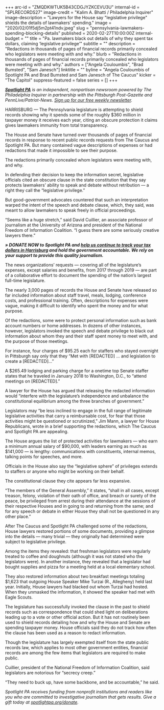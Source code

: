 +++
arc-id = "ZMQDKWTUK5B43CDGJYZKCEVU3U"
internal-id = "SPLRECORDS27"
image-credit = "Kalim A. Bhatti / Philadelphia Inquirer"
image-description = "Lawyers for the House say \"legislative privilege\" shields the details of lawmakers' spending."
image = "2020/02/01f5dj5m2pt41ndv.jpeg"
slug = "pennsylvania-lawmakers-spending-blocking-details"
published = 2020-02-27T10:00:00Z
internal-budget = ""
title = "Pa. lawmakers black out details of why they spent tax dollars, claiming ‘legislative privilege’"
subtitle = ""
description = "Redactions in thousands of pages of financial records primarily concealed who legislators were meeting with and why."
blurb = "Redactions in thousands of pages of financial records primarily concealed who legislators were meeting with and why."
authors = ["Angela Couloumbis", "Brad Bumsted", "Sam Janesch"]
linktitle = ""
byline = "Angela Couloumbis of Spotlight PA and Brad Bumsted and Sam Janesch of The Caucus"
kicker = "The Capitol"
suppress-featured = false
series = []
+++

<a href="https://www.spotlightpa.org/"><i><b>Spotlight PA</b></i></a><i> is an independent, nonpartisan newsroom powered by The Philadelphia Inquirer in partnership with the Pittsburgh Post-Gazette and PennLive/Patriot-News. </i><a href="https://www.spotlightpa.org/newsletters"><i>Sign up for our free weekly newsletter</i></a><i>.</i>

HARRISBURG — The Pennsylvania legislature is attempting to shield records showing why it spends some of the roughly $360 million in taxpayer money it receives each year, citing an obscure protection it claims gives lawmakers immunity from total transparency.

The House and Senate have turned over thousands of pages of financial records in response to recent public records requests from The Caucus and Spotlight PA. But many contained vague descriptions of expenses or had redactions that made it impossible to see their purpose.

The redactions primarily concealed whom legislators were meeting with, and why.

In defending their decision to keep the information secret, legislative officials cited an obscure clause in the state constitution that they say protects lawmakers’ ability to speak and debate without retribution — a right they call the “legislative privilege.”

But good-government advocates countered that such an interpretation warped the intent of the speech and debate clause, which, they said, was meant to allow lawmakers to speak freely in official proceedings.

“Seems like a huge stretch,” said David Cuillier, an associate professor of journalism at the University of Arizona and president of the National Freedom of Information Coalition. “I guess there are some seriously creative lawyers there.”

<i><b>» DONATE NOW to Spotlight PA and </b></i><a href="https://www.spotlightpa.org/donate" target=_blank><i><b>help us continue to track your tax dollars in Harrisburg</b></i></a><i><b> and hold the government accountable. We rely on your support to provide this quality journalism.</b></i>

The news organizations’ requests — covering all of the legislature’s expenses, except salaries and benefits, from 2017 through 2019 — are part of a collaborative effort to document the spending of the nation’s largest full-time legislature.

The nearly 3,000 pages of records the House and Senate have released so far included information about staff travel, meals, lodging, conference costs, and professional training. Often, descriptions for expenses were vague, making it difficult to identify who spent the money and for what purpose.

Of the redactions, some were to protect personal information such as bank account numbers or home addresses. In dozens of other instances, however, legislators invoked the speech and debate privilege to black out information about whom they and their staff spent money to meet with, and the purpose of those meetings.

For instance, four charges of $95.25 each for staffers who stayed overnight in Pittsburgh say only that they “Met with [REDACTED] … and legislation to create a [REDACTED]...”

A $265.49 lodging and parking charge for a onetime top Senate staffer states that he traveled in January 2018 to Washington, D.C., to “attend meetings on [REDACTED].”

A lawyer for the House has argued that releasing the redacted information would “interfere with the legislature’s independence and unbalance the constitutional equilibrium among the three branches of government.”

Legislators may “be less inclined to engage in the full range of legitimate legislative activities that carry a reimbursable cost, for fear that those activities might be questioned or scrutinized,” Jim Mann, a lawyer for House Republicans, wrote in a brief supporting the redactions, which The Caucus and Spotlight PA are appealing.

<script src="https://www.spotlightpa.org/embed.js" async></script><div data-spl-embed-version="1" data-spl-src="https://www.spotlightpa.org/embeds/newsletter/"></div>

The House argues the list of protected activities for lawmakers — who earn a minimum annual salary of $90,000, with leaders earning as much as $141,000 — is lengthy: communications with constituents, internal memos, talking points for speeches, and more.

Officials in the House also say the “legislative sphere” of privileges extends to staffers or anyone who might be working on their behalf.

The constitutional clause they cite appears far less expansive.

“The members of the General Assembly,” it states, “shall in all cases, except treason, felony, violation of their oath of office, and breach or surety of the peace, be privileged from arrest during their attendance at the sessions of their respective Houses and in going to and returning from the same; and for any speech or debate in either House they shall not be questioned in any other place.”

After The Caucus and Spotlight PA challenged some of the redactions, House lawyers restored portions of some documents, providing a glimpse into the details — many trivial — they originally had determined were subject to legislative privilege.

Among the items they revealed: that freshman legislators were regularly treated to coffee and doughnuts (although it was not stated who the legislators were). In another instance, they revealed that a legislator had bought supplies and pizza for a meeting held at a local elementary school.

They also restored information about two breakfast meetings totaling $1,623 that outgoing House Speaker Mike Turzai (R., Allegheny) held last year. Initially, House lawyers had blacked out whom Turzai had hosted. When they unmasked the information, it showed the speaker had met with Eagle Scouts.

The legislature has successfully invoked the clause in the past to shield records such as correspondence that could shed light on deliberations leading up to a vote or other official action. But it has not routinely been used to shield records detailing how and why the House and Senate are spending taxpayer money. House officials said they do not track how often the clause has been used as a reason to redact information.

Though the legislature has largely exempted itself from the state public records law, which applies to most other government entities, financial records are among the few items that legislators are required to make public.

Cuillier, president of the National Freedom of Information Coalition, said legislators are notorious for “secrecy creep.”

“They need to buck up, have some backbone, and be accountable,” he said.

<script src="https://www.spotlightpa.org/embed.js" async></script><div data-spl-embed-version="1" data-spl-src="https://www.spotlightpa.org/embeds/tips/?tip_text=Do%20you%20have%20a%20tip%20about%20the%20%3Cb%3EGeneral%20Assembly%3C%2Fb%3E%20we%20should%20investigate%3F%20Tell%20us.%20"></div>

<i>Spotlight PA receives funding from nonprofit institutions and readers like you who are committed to investigative journalism that gets results. Give a gift today at </i><a href="https://www.spotlightpa.org/donate"><i>spotlightpa.org/donate</i></a><i>.</i>
